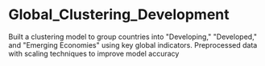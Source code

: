 # Global_Clustering_Development
Built a clustering model to group countries into "Developing," "Developed," and "Emerging Economies" using key global indicators. Preprocessed data with scaling techniques to improve model accuracy
